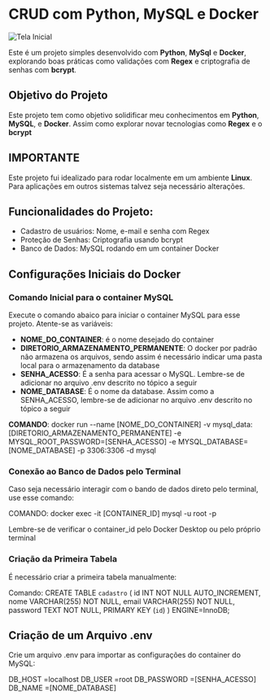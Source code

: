  # CRUD com Python, MySQL e Docker

 ![Tela Inicial](img.ilustracao1.png)

 Este é um projeto simples desenvolvido com **Python**, **MySql** e **Docker**, explorando boas práticas como validações com **Regex** e criptografia de senhas com **bcrypt**.

 ## Objetivo do Projeto

 Este projeto tem como objetivo solidificar meu conhecimentos em **Python**, **MySQL**, e **Docker**. Assim como explorar novar tecnologias como **Regex** e o **bcrypt**

 ## IMPORTANTE

 Este projeto fui idealizado para rodar localmente em um ambiente **Linux**. Para aplicações em outros sistemas talvez seja necessário alterações.

 ## Funcionalidades do Projeto:

 - Cadastro de usuários: Nome, e-mail e senha com Regex
 - Proteção de Senhas: Criptografia usando bcrypt
 - Banco de Dados: MySQL rodando em um container Docker

 ## Configurações Iniciais do Docker

 ### Comando Inicial para o container MySQL

Execute o comando abaico para iniciar o container MySQL para esse projeto. Atente-se as variáveis:

- **NOME_DO_CONTAINER**: é o nome desejado do container
- **DIRETORIO_ARMAZENAMENTO_PERMANENTE**: O docker por padrão não armazena os arquivos, sendo assim é necessário indicar uma pasta local para o armazenamento da database
- **SENHA_ACESSO**: É a senha para acessar o MySQL. Lembre-se de adicionar no arquivo .env descrito no tópico a seguir
- **NOME_DATABASE**: É o nome da database. Assim como a SENHA_ACESSO, lembre-se de adicionar no arquivo .env descrito no tópico a seguir

**COMANDO**:
 docker run --name [NOME_DO_CONTAINER] -v mysql_data:[DIRETORIO_ARMAZENAMENTO_PERMANENTE] -e MYSQL_ROOT_PASSWORD=[SENHA_ACESSO] -e MYSQL_DATABASE=[NOME_DATABASE] -p 3306:3306 -d mysql

### Conexão ao Banco de Dados pelo Terminal

Caso seja necessário interagir com o bando de dados direto pelo terminal, use esse comando:

COMANDO:
docker exec -it [CONTAINER_ID] mysql -u root -p

Lembre-se de verificar o container_id pelo Docker Desktop ou pelo próprio terminal

### Criação da Primeira Tabela

É necessário criar a primeira tabela manualmente:

Comando:
CREATE TABLE `cadastro` (
    id INT NOT NULL AUTO_INCREMENT,
    nome VARCHAR(255) NOT NULL,
    email VARCHAR(255) NOT NULL,
    password TEXT NOT NULL,
    PRIMARY KEY (`id`)
) ENGINE=InnoDB;

## Criação de um Arquivo .env

Crie um arquivo .env para importar as configurações do container do MySQL:

DB_HOST =localhost
DB_USER =root
DB_PASSWORD =[SENHA_ACESSO]
DB_NAME =[NOME_DATABASE]
